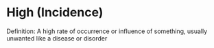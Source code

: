 # High (Incidence)

Definition: A high rate of occurrence or influence of something, usually unwanted like a disease or disorder
